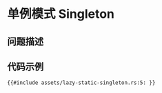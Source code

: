 # 单例模式 Singleton

## 问题描述

## 代码示例

```rust, compile_fail
{{#include assets/lazy-static-singleton.rs:5: }}
```
